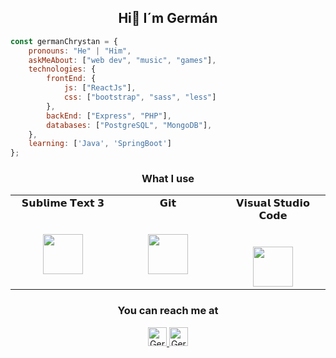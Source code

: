  <h2 align="center">Hi👋 I´m Germán</h2>                                                  

```javascript
const germanChrystan = {
    pronouns: "He" | "Him",
    askMeAbout: ["web dev", "music", "games"],
    technologies: {
        frontEnd: {
            js: ["ReactJs"],
            css: ["bootstrap", "sass", "less"]
        },
        backEnd: ["Express", "PHP"],
        databases: ["PostgreSQL", "MongoDB"],
    },
    learning: ['Java', 'SpringBoot']
};
```

<h3 align="center">What I use</h3>
<table align="center">
  <tbody>
    <tr valign="top">
      <td width="25%" align="center">
        <span>𝗦𝘂𝗯𝗹𝗶𝗺𝗲 𝗧𝗲𝘅𝘁 𝟯</span><br><br><br>
        <img height="64px" src="https://cdn.worldvectorlogo.com/logos/sublime-text.svg">
      </td>
      <td width="25%" align="center">
        <span>𝗚𝗶𝘁</span><br><br><br>
        <img height="64px" src="https://cdn.svgporn.com/logos/git-icon.svg">
      </td>
      <td width="25%" align="center">
        <span>𝗩𝗶𝘀𝘂𝗮𝗹 𝗦𝘁𝘂𝗱𝗶𝗼 𝗖𝗼𝗱𝗲</span><br><br><br>
        <img height="64px" src="https://cdn.svgporn.com/logos/visual-studio-code.svg">
      </td>
    </tr>
  </tbody>
</table>

<h3 align="center">You can reach me at </h3>

<p align="center">
  <a href="mailto: germanchrystan@gmail.com">
    <img src="https://www.vectorlogo.zone/logos/gmail/gmail-icon.svg" alt="Germán Chrystan`s E-mail" height="30" width="30">
  </a>

  <a href="https://www.linkedin.com/in/angel-santiago-jaime-zavala-601813199/">
    <img src="https://www.vectorlogo.zone/logos/linkedin/linkedin-icon.svg" alt="Germán Chrystan`s LinkedIn Profile" height="30" width="30">
  </a>

</p>

